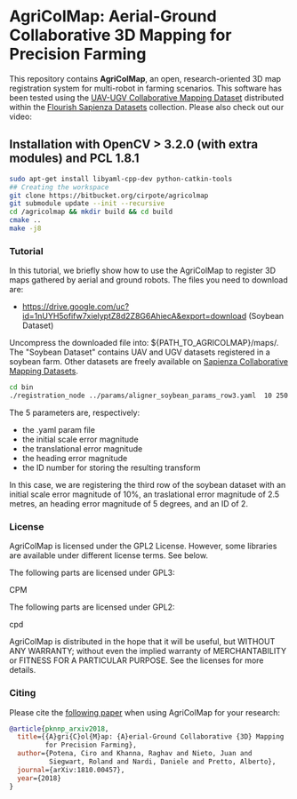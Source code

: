 # AgriColMap: Aerial-Ground Collaborative 3D Mapping for Precision Farming #

This repository contains **AgriColMap**,  an  open,  research-oriented 3D map registration system for multi-robot in farming scenarios. This software has been tested using the [UAV-UGV Collaborative Mapping Dataset](http://www.dis.uniroma1.it/~labrococo/fds/collaborativemapping.html) distributed within the [Flourish Sapienza Datasets](http://www.dis.uniroma1.it/~labrococo/fds/) collection. Please also check out our video:

## Installation with OpenCV > 3.2.0 (with extra modules) and PCL 1.8.1 ##

```bash
sudo apt-get install libyaml-cpp-dev python-catkin-tools
## Creating the workspace 
git clone https://bitbucket.org/cirpote/agricolmap
git submodule update --init --recursive
cd /agricolmap && mkdir build && cd build
cmake ..
make -j8
```

### Tutorial ###

In this tutorial, we briefly show how to use the AgriColMap to register 3D maps gathered by aerial and ground robots.
The files you need to download are:

- https://drive.google.com/uc?id=1nUYH5ofifw7xielyptZ8d2Z8G6AhiecA&export=download (Soybean Dataset)

Uncompress the downloaded file into: ${PATH_TO_AGRICOLMAP}/maps/. The "Soybean Dataset" contains UAV and UGV datasets registered in a soybean farm. Other datasets are freely available on [Sapienza Collaborative Mapping Datasets](http://www.dis.uniroma1.it/~labrococo/fsd/collaborativemapping.html).

```bash
cd bin
./registration_node ../params/aligner_soybean_params_row3.yaml  10 250 50 2
```

The 5 parameters are, respectively:

  * the .yaml param file
  * the initial scale error magnitude
  * the translational error magnitude
  * the heading error magnitude
  * the ID number for storing the resulting transform

In this case, we are registering the third row of the soybean dataset with an initial scale error magnitude of 10%, an traslational error magnitude of 2.5 metres, an heading error magnitude of 5 degrees, and an ID of 2.

### License ###

AgriColMap is licensed under the GPL2 License. However, some libraries are available under different license terms. See below.

The following parts are licensed under GPL3:

CPM

The following parts are licensed under GPL2:

cpd

AgriColMap is distributed in the hope that it will be useful, but WITHOUT ANY WARRANTY; without even the implied warranty of MERCHANTABILITY or FITNESS FOR A PARTICULAR PURPOSE. See the licenses for more details.

### Citing ###

Please cite the [following paper](https://arxiv.org/abs/1810.00457) when using AgriColMap for your research:

```bibtex
@article{pknnp_arxiv2018,
  title={{A}gri{C}ol{M}ap: {A}erial-Ground Collaborative {3D} Mapping
         for Precision Farming},
  author={Potena, Ciro and Khanna, Raghav and Nieto, Juan and
          Siegwart, Roland and Nardi, Daniele and Pretto, Alberto},
  journal={arXiv:1810.00457},
  year={2018}
}
```
